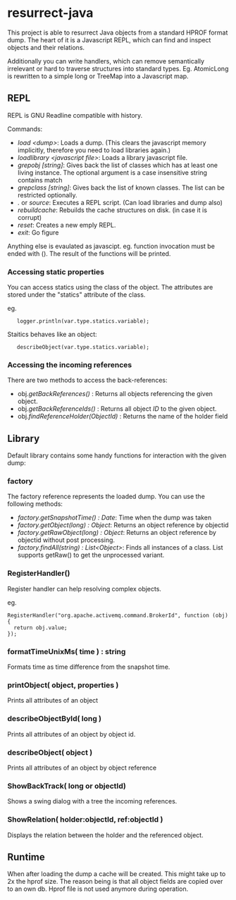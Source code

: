# resurrect-java

This project is able to resurrect Java objects from a standard HPROF format dump. The heart of it is a Javascript REPL, which can find and inspect objects and their relations.

Additionally you can write handlers, which can remove semantically irrelevant or hard to traverse structures into standard types. Eg. AtomicLong is rewritten to a simple long or TreeMap into a Javascript map.

## REPL

REPL is GNU Readline compatible with history.

Commands:
- *load \<dump\>*: Loads a dump. (This clears the javascript memory implicitly, therefore you need to load libraries again.)
- *loadlibrary \<javascript file\>*: Loads a library javascript file.
- *grepobj [string]*: Gives back the list of classes which has at least one living instance. The optional argument is a case insensitive string contains match
- *grepclass [string]*: Gives back the list of known classes. The list can be restricted optionally.
- *.* or *source*: Executes a REPL script. (Can load libraries and dump also)
- *rebuildcache*: Rebuilds the cache structures on disk. (in case it is corrupt)
- *reset*: Creates a new emply REPL.
- *exit*: Go figure

Anything else is evaulated as javascipt. eg. function invocation must be ended with ().  The result of the functions will be printed.

### Accessing static properties

You can access statics using the class of the object.
The attributes are stored under the "statics" attribute of the class.

eg.
```
   logger.println(var.type.statics.variable);
```

Staitics behaves like an object:

```
   describeObject(var.type.statics.variable);
```

### Accessing the incoming references

There are two methods to access the back-references:

* obj.*getBackReferences()* : Returns all objects referencing the given object.
* obj.*getBackReferenceIds()* : Returns all object *ID* to the given object. 
* obj.*findReferenceHolder(ObjectId)* : Returns the name of the holder field  

## Library

Default library contains some handy functions for interaction with the given dump:

### factory

The factory reference represents the loaded dump. You can use the following methods:
- *factory.getSnapshotTime() : Date*: Time when the dump was taken
- *factory.getObject(long) : Object*: Returns an object reference by objectid
- *factory.getRawObject(long) : Object*: Returns an object reference by objectid without post processing.
- *factory.findAll(string) : List\<Object\>*: Finds all instances of a class. List supports getRaw() to get the unprocessed variant.

### RegisterHandler()

Register handler can help resolving complex objects. 

eg.
```
RegisterHandler("org.apache.activemq.command.BrokerId", function (obj) {
  return obj.value;
});
```

### formatTimeUnixMs( time ) : string

Formats time as time difference from the snapshot time.

### printObject( object, properties )

Prints all attributes of an object

### describeObjectById( long )

Prints all attributes of an object by object id.

### describeObject( object )

Prints all attributes of an object by object reference

### ShowBackTrack( long or objectId)

Shows a swing dialog with a tree the incoming references.

### ShowRelation( holder:objectId, ref:objectId )

Displays the relation between the holder and the referenced object.

## Runtime

When after loading the dump a cache will be created. 
This might take up to 2x the hprof size. 
The reason being is that all object fields are copied over to an own db. 
Hprof file is not used anymore during operation.
